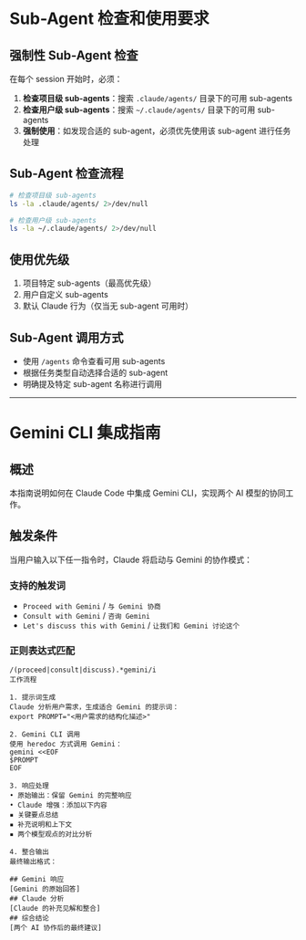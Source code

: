 # Sub-Agent 检查和使用要求

## 强制性 Sub-Agent 检查
在每个 session 开始时，必须：

1. **检查项目级 sub-agents**：搜索 `.claude/agents/` 目录下的可用 sub-agents
2. **检查用户级 sub-agents**：搜索 `~/.claude/agents/` 目录下的可用 sub-agents  
3. **强制使用**：如发现合适的 sub-agent，必须优先使用该 sub-agent 进行任务处理

## Sub-Agent 检查流程
```bash
# 检查项目级 sub-agents
ls -la .claude/agents/ 2>/dev/null

# 检查用户级 sub-agents
ls -la ~/.claude/agents/ 2>/dev/null
```

## 使用优先级
1. 项目特定 sub-agents（最高优先级）
2. 用户自定义 sub-agents
3. 默认 Claude 行为（仅当无 sub-agent 可用时）

## Sub-Agent 调用方式
- 使用 `/agents` 命令查看可用 sub-agents
- 根据任务类型自动选择合适的 sub-agent
- 明确提及特定 sub-agent 名称进行调用

---

# Gemini CLI 集成指南
## 概述

本指南说明如何在 Claude Code 中集成 Gemini CLI，实现两个 AI 模型的协同工作。
## 触发条件

当用户输入以下任一指令时，Claude 将启动与 Gemini 的协作模式：
### 支持的触发词

- `Proceed with Gemini` / `与 Gemini 协商`
- `Consult with Gemini` / `咨询 Gemini`
- `Let's discuss this with Gemini` / `让我们和 Gemini 讨论这个`
### 正则表达式匹配

```regex
/(proceed|consult|discuss).*gemini/i
工作流程

1. 提示词生成
Claude 分析用户需求，生成适合 Gemini 的提示词：
export PROMPT="<用户需求的结构化描述>"

2. Gemini CLI 调用
使用 heredoc 方式调用 Gemini：
gemini <<EOF
$PROMPT
EOF

3. 响应处理
• 原始输出：保留 Gemini 的完整响应
• Claude 增强：添加以下内容
▪ 关键要点总结
▪ 补充说明和上下文
▪ 两个模型观点的对比分析

4. 整合输出
最终输出格式：

## Gemini 响应
[Gemini 的原始回答]
## Claude 分析
[Claude 的补充见解和整合]
## 综合结论
[两个 AI 协作后的最终建议]
